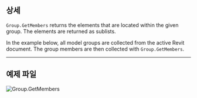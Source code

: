 ## 상세
`Group.GetMembers` returns the elements that are located within the given group. The elements are returned as sublists.

In the example below, all model groups are collected from the active Revit document. The group members are then collected with `Group.GetMembers`.

___
## 예제 파일

![Group.GetMembers](./Revit.Elements.Group.GetMembers_img.jpg)
